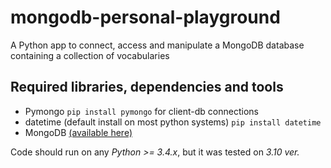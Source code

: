 # mongodb-personal-playground
A Python app to connect, access and manipulate a MongoDB database containing a collection of vocabularies


## Required libraries, dependencies and tools

* Pymongo `pip install pymongo` for client-db connections
* datetime (default install on most python systems) `pip install datetime`
* MongoDB [(available here)](https://www.mongodb.com/docs/manual/installation/)

Code should run on any *Python >= 3.4.x*, but it was tested on *3.10 ver.*
